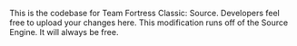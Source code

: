 This is the codebase for Team Fortress Classic: Source. Developers feel free to upload your changes here.
This modification runs off of the Source Engine. It will always be free.